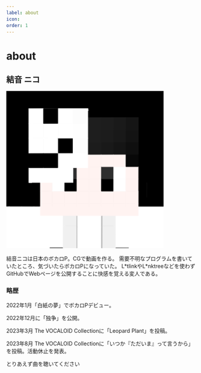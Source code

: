 ```yaml
---
label: about
icon:
order: 1
---
```

# about

## 結音 ニコ

![](./niko.png)

結音ニコは日本のボカロP。CGで動画を作る。
需要不明なプログラムを書いていたところ、気づいたらボカロPになっていた。
L\*tlinkやL\*nktreeなどを使わずGitHubでWebページを公開することに快感を覚える変人である。

### 略歴
2022年1月「白紙の夢」でボカロPデビュー。

2022年12月に「独争」を公開。

2023年3月 The VOCALOID Collectionに「Leopard Plant」を投稿。

2023年8月 The VOCALOID Collectionに「いつか『ただいま』って言うから」を投稿。活動休止を発表。

とりあえず曲を聴いてください